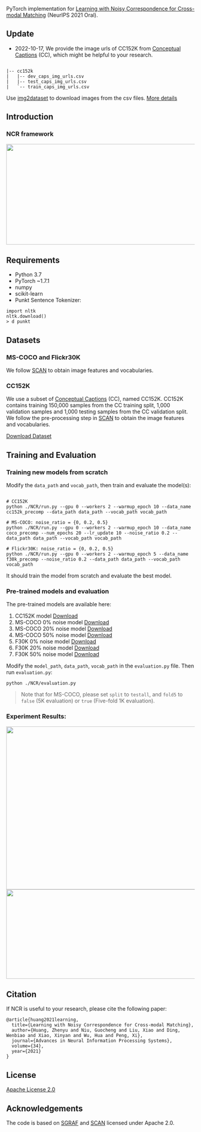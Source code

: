 
PyTorch implementation for [Learning with Noisy Correspondence for Cross-modal Matching](https://proceedings.neurips.cc/paper/2021/file/f5e62af885293cf4d511ceef31e61c80-Paper.pdf) (NeurIPS 2021 Oral).

## Update

- 2022-10-17, We provide the image urls of CC152K from [Conceptual Captions](https://ai.google.com/research/ConceptualCaptions) (CC), which might be helpful to your research.

```

|-- cc152k
|   |-- dev_caps_img_urls.csv
|   |-- test_caps_img_urls.csv
|   `-- train_caps_img_urls.csv

```

Use [img2dataset](https://github.com/rom1504/img2dataset) to download images from the csv files. [More details](https://github.com/rom1504/img2dataset/blob/main/dataset_examples/cc3m.md)


## Introduction

### NCR framework
<img src="https://github.com/XLearning-SCU/2021-NeurIPS-NCR/blob/main/framework.png"  width="860" height="268" />

## Requirements

- Python 3.7
- PyTorch ~1.7.1
- numpy
- scikit-learn
- Punkt Sentence Tokenizer:
  
```
import nltk
nltk.download()
> d punkt
```
  
## Datasets

### MS-COCO and Flickr30K
We follow [SCAN](https://github.com/kuanghuei/SCAN) to obtain image features and vocabularies.

### CC152K
We use a subset of [Conceptual Captions](https://ai.google.com/research/ConceptualCaptions) (CC), named CC152K. CC152K contains training 150,000 samples from the CC training split, 1,000 validation samples and 1,000 testing samples from the CC validation split. We follow the pre-processing step in [SCAN](https://github.com/kuanghuei/SCAN) to obtain the image features and vocabularies. 

[Download Dataset](https://ncr-paper.cdn.bcebos.com/data/NCR-data.tar)

## Training and Evaluation

### Training new models from scratch

Modify the ```data_path``` and ```vocab_path```, then train and evaluate the model(s):

```train

# CC152K
python ./NCR/run.py --gpu 0 --workers 2 --warmup_epoch 10 --data_name cc152k_precomp --data_path data_path --vocab_path vocab_path

# MS-COCO: noise_ratio = {0, 0.2, 0.5}
python ./NCR/run.py --gpu 0 --workers 2 --warmup_epoch 10 --data_name coco_precomp --num_epochs 20 --lr_update 10 --noise_ratio 0.2 --data_path data_path --vocab_path vocab_path

# Flickr30K: noise_ratio = {0, 0.2, 0.5}
python ./NCR/run.py --gpu 0 --workers 2 --warmup_epoch 5 --data_name f30k_precomp --noise_ratio 0.2 --data_path data_path --vocab_path vocab_path

```
It should train the model from scratch and evaluate the best model.

### Pre-trained models and evaluation
The pre-trained models are available here:

1. CC152K model [Download](https://ncr-paper.cdn.bcebos.com/models/ncr_cc152k_model_best.pth.tar)
2. MS-COCO 0% noise model [Download](https://ncr-paper.cdn.bcebos.com/models/ncr_coco_0_model_best.pth.tar)
3. MS-COCO 20% noise model [Download](https://ncr-paper.cdn.bcebos.com/models/ncr_coco_0.2_model_best.pth.tar)
4. MS-COCO 50% noise model [Download](https://ncr-paper.cdn.bcebos.com/models/ncr_coco_0.5_model_best.pth.tar)
5. F30K 0% noise model [Download](https://ncr-paper.cdn.bcebos.com/models/ncr_f30k_0_model_best.pth.tar)
6. F30K 20% noise model [Download](https://ncr-paper.cdn.bcebos.com/models/ncr_f30k_0.2_model_best.pth.tar)
7. F30K 50% noise model [Download](https://ncr-paper.cdn.bcebos.com/models/ncr_f30k_0.5_model_best.pth.tar)

Modify the ```model_path```, ```data_path```, ```vocab_path``` in the ```evaluation.py``` file. Then run ```evaluation.py```:
```
python ./NCR/evaluation.py
```
> Note that for MS-COCO, please set ```split``` to ```testall```, and ```fold5``` to ```false``` (5K evaluation) or ```true``` (Five-fold 1K evaluation).

### Experiment Results:
<img src="https://github.com/XLearning-SCU/2021-NeurIPS-NCR/blob/main/mscoco_flickr30k.png"  width="740" height="434" />
<img src="https://github.com/XLearning-SCU/2021-NeurIPS-NCR/blob/main/cc152k.png"  width="565" height="238" />


## Citation

If NCR is useful to your research, please cite the following paper:
```
@article{huang2021learning,
  title={Learning with Noisy Correspondence for Cross-modal Matching},
  author={Huang, Zhenyu and Niu, Guocheng and Liu, Xiao and Ding, Wenbiao and Xiao, Xinyan and Wu, Hua and Peng, Xi},
  journal={Advances in Neural Information Processing Systems},
  volume={34},
  year={2021}
}
```

## License

[Apache License 2.0](http://www.apache.org/licenses/LICENSE-2.0)

## Acknowledgements
The code is based on [SGRAF](https://github.com/Paranioar/SGRAF) and [SCAN](https://github.com/kuanghuei/SCAN) licensed under Apache 2.0.
